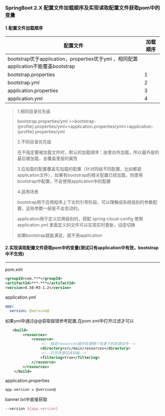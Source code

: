 ### SpringBoot 2.X 配置文件加载顺序及实现读取配置文件获取pom中的变量

#### 1.配置文件加载顺序

| 配置文件                                                     | 加载顺序 |
| ------------------------------------------------------------ | -------- |
| bootstrap优于application，properties优于yml ，相同配置application不能覆盖bootstrap |          |
| bootstrap.properties                                         | 1        |
| bootstrap.yml                                                | 2        |
| application.properties                                       | 3        |
| application.yml                                              | 4        |

> 1.相同目录优先级
>
> bootstrap.properties/yml >>bootstrap-{profile}.properties/yml>>application.properties/yml>>application-{profile}.properties/yml
>
> 2.不同目录优先级
>
> 在不指定要被加载文件时，默认的加载顺序：由里向外加载，所以最外层的最后被加载，会覆盖里层的属性
>
> 3.后加载的配置覆盖先加载的配置（针对同级不同配置，比如都是applicaiton文件），如果有bootstrap的相关配置已经加载，则使用bootstrap中配置，不会使用application中的配置
>
> 4.适用场景
>
> bootstrap用于应用程序上下文的引导阶段，可以理解成系统级别的参数配置，这些参数一般是不会变动的。
>
> application用于定义应用级别的，搭配 spring-cloud-config 使用 application.yml 里面定义的文件可以实现实时更新，动态切换
>
> 如果bootstrap就能满足，就不用application



#### 2.实现读取配置文件获取pom中的变量(测试只有application中有效，bootstrap中不生效)

------

pom.xml

```xml
<groupId>com.***</groupId>
<artifactId>***-***</artifactId>
<version>8.50-M3-1.2</version>
```

application.yml

```yml
app:
  version: @version@
```

如果yml中通过@@获取报错参考配置,在pom.xml中打开过滤才可以

```xml
　　<build>
        <resources>
            <resource>
　　　　　　　　　　<!--指定resources插件处理哪个目录下的资源文件-->
                <directory>src/main/resources</directory>
　　　　　　　　　　<!--打开资源过滤功能-->
                <filtering>true</filtering>
            </resource>
        </resources>
    </build>
```

application.properties

```properties
app.version = @version@
```

banner.txt中直接获取

```tex
--version ${app.version}
```

